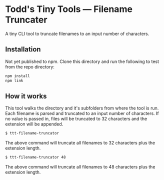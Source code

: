 # Todd's Tiny Tools — Filename Truncater

A tiny CLI tool to truncate filenames to an input number of characters.

## Installation

Not yet published to npm. Clone this directory and run the following to test from the repo directory:

```bash
npm install
npm link
```

## How it works

This tool walks the directory and it's subfolders from where the tool is run. Each filename is parsed and truncated to an input number of characters. If no value is passed in, files will be truncated to 32 characters and the extension will be appended.

```bash
$ ttt-filename-truncator
```

The above command will truncate all filenames to 32 characters plus the extension length.

```bash
$ ttt-filename-truncator 48
```

The above command will truncate all filenames to 48 characters plus the extension length.
